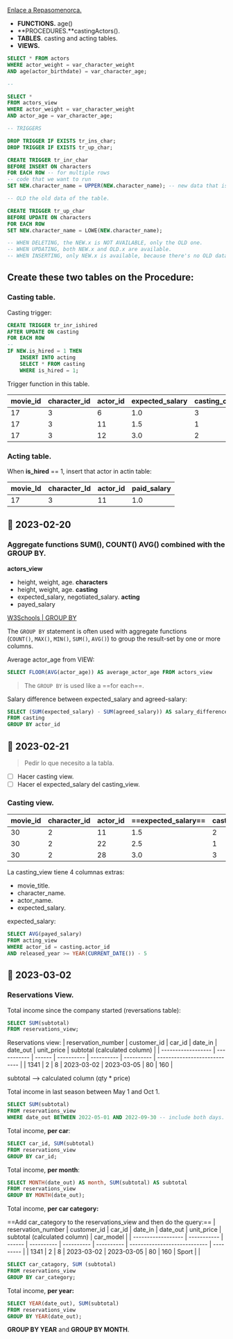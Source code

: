 [Enlaçe a Repasomenorca.](https://repasomenorca.es/)

+ **FUNCTIONS.** age()
+ **PROCEDURES.**castingActors().
+ **TABLES**. casting and acting tables.
+ **VIEWS.** 

````sql
SELECT * FROM actors
WHERE actor_weight = var_character_weight
AND age(actor_birthdate) = var_character_age;

--

SELECT *
FROM actors_view
WHERE actor_weight = var_character_weight
AND actor_age = var_character_age;

-- TRIGGERS

DROP TRIGGER IF EXISTS tr_ins_char;
DROP TRIGGER IF EXISTS tr_up_char;

CREATE TRIGGER tr_inr_char
BEFORE INSERT ON characters
FOR EACH ROW -- for multiple rows
-- code that we want to run
SET NEW.character_name = UPPER(NEW.character_name); -- new data that is going to be inserted

-- OLD the old data of the table.

CREATE TRIGGER tr_up_char
BEFORE UPDATE ON characters
FOR EACH ROW
SET NEW.character_name = LOWE(NEW.character_name);

-- WHEN DELETING, the NEW.x is NOT AVAILABLE, only the OLD one.
-- WHEN UPDATING, both NEW.x and OLD.x are available.
-- WHEN INSERTING, only NEW.x is available, because there's no OLD data.
````

## Create these two tables on the Procedure:

### Casting table.

Casting trigger:

````sql
CREATE TRIGGER tr_inr_ishired
AFTER UPDATE ON casting
FOR EACH ROW
--
IF NEW.is_hired = 1 THEN
	INSERT INTO acting
	SELECT * FROM casting
	WHERE is_hired = 1;

````

Trigger function in this table.

| movie_id | character_id | actor_id | expected_salary | casting_order | is_hired | agreed_salary |
| -------- | ------------ | -------- | --------------- | ------------- | -------- | ------------- |
| 17       | 3            | 6        | 1.0             | 3             | FALSE    | NULL          |
| 17       | 3            | 11       | 1.5             | 1             | TRUE     |               |
| 17       | 3            | 12       | 3.0             | 2             | FALSE    | NULL          |

### Acting table.

When **is_hired** == 1, insert that actor in actin table:

| movie_Id | character_Id | actor_id | paid_salary |
| -------- | ------------ | -------- | ----------- |
| 17       | 3            | 11       | 1.0         |

## 📓 2023-02-20

### Aggregate functions SUM(), COUNT() AVG() combined with the GROUP BY.

**actors_view**
* height, weight, age.
**characters**
* height, weight, age.
**casting**
* expected_salary, negotiated_salary.
**acting**
* payed_salary

[W3Schools | GROUP BY](https://www.w3schools.com/sql/sql_groupby.asp)

The `GROUP BY` statement is often used with aggregate functions (`COUNT()`, `MAX()`, `MIN()`, `SUM()`, `AVG()`) to group the result-set by one or more columns.

Average actor_age from VIEW:

````sql
SELECT FLOOR(AVG(actor_age)) AS average_actor_age FROM actors_view
````

> The `GROUP BY` is used like a ==for each==.

Salary difference between expected_salary and agreed-salary:

````sql
SELECT (SUM(expected_salary) - SUM(agreed_salary)) AS salary_difference
FROM casting
GROUP BY actor_id
````

## 📓 2023-02-21

> Pedir lo que necesito a la tabla.

- [ ] Hacer casting view.
- [ ] Hacer el expected_salary del casting_view.

### Casting view.

| movie_id | character_id | actor_id | ==expected_salary== | casting_position | is_hired | agreed_salary |
| -------- | ------------ | -------- | ------------------- | ---------------- | -------- | ------------- |
| 30       | 2            | 11       | 1.5                 | 2                | 0        | NULL          |
| 30       | 2            | 22       | 2.5                 | 1                | 1        | 3.0           |
| 30       | 2            | 28       | 3.0                 | 3                | 0        | NULL          |


La casting_view tiene 4 columnas extras:
- movie_title.
- character_name.
- actor_name.
- expected_salary.

expected_salary:

````sql
SELECT AVG(payed_salary)
FROM acting_view
WHERE actor_id = casting.actor_id
AND released_year >= YEAR(CURRENT_DATE()) - 5
````

## 📓 2023-03-02

### Reservations View.

Total income since the company started (reversations table):

````sql
SELECT SUM(subtotal)
FROM reservations_view;
````

Reservations view:
| reservation_number | customer_id | car_id | date_in    | date_out   | unit_price | subtotal (calculated column) |
| ------------------ | ----------- | ------ | ---------- | ---------- | ---------- | ---------------------------- |
| 1341               | 2           | 8      | 2023-03-02 | 2023-03-05 | 80         | 160                          |

subtotal --> calculated column (qty * price)

Total income in last season between May 1 and Oct 1.

````sql
SELECT SUM(subtotal)
FROM reservations_view
WHERE date_out BETWEEN 2022-05-01 AND 2022-09-30 -- include both days.
````

Total income, **per car**:

````sql
SELECT car_id, SUM(subtotal)
FROM reservations_view
GROUP BY car_id;
````

Total income, **per month**:

````sql
SELECT MONTH(date_out) AS month, SUM(subtotal) AS subtotal
FROM reservations_view
GROUP BY MONTH(date_out);
````

Total income, **per car category:**

==Add car_category to the reservations_view and then do the query:==
| reservation_number | customer_id | car_id | date_in    | date_out   | unit_price | subtotal (calculated column) | car_model |
| ------------------ | ----------- | ------ | ---------- | ---------- | ---------- | ---------------------------- | --------- |
| 1341               | 2           | 8      | 2023-03-02 | 2023-03-05 | 80         | 160                          |  Sport |         |

````sql
SELECT car_catagory, SUM (subtotal)
FROM reservations_view
GROUP BY car_category;
````

Total income, **per year:**

````sql
SELECT YEAR(date_out), SUM(subtotal)
FROM reservations_view
GROUP BY YEAR(date_out);
````

**GROUP BY YEAR** and **GROUP BY MONTH**.

